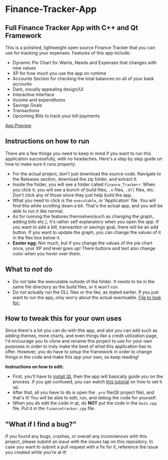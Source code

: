 # Finance-Tracker-App

## Full Finance Tracker App with C++ and Qt Framework

This is a polished, lightweight open source Finance Tracker that you can use for tracking your expenses. Features of this app include:
- Dynamic Pie Chart for Wants, Needs and Expenses that changes with new values
- XP for how much you use the app on runtime
- Accounts Section for checking the total balances on all of your bank accounts
- Dark, visually appealing design/UI
- Interactive Interface
- Income and expenditures
- Savings Goals
- Transactions
- Upcoming Bills to track your bill payments

[App Preview]("images\ss2.png")

## Instructions on how to run

There are a few things you need to keep in mind if you want to run this application successfully, with no headaches. Here's a step by step guide on how to make sure it runs properly:
- For the actual project, don't just download the source code. Navigate to the Releases section, download the zip folder, and extract it.
- Inside the folder, you will see a folder called `Finance_Trackerr`. When you click it, you will see a bunch of build files, `.o` files, `.dll` files, etc. Don't click any of those since they just help build the app.
- What you need to click is the `executable`, or 'Application' file. You will find this while scrolling down a bit. That's the actual app, and you will be able to run it like normal.
- As for running the features themselves(such as changing the graph, adding bills etc.), it's rather self explanatory when you open the app. If you want to add a bill, transaction or savings goal, there will be an add button. If you want to update the graph, you can change the values of it in the flex box below it.
- **Easter egg:** Not much, but if you change the values of the pie chart once, your XP and level goes up! There buttons and text also change color when you hover over them.

## What to *not* do

- Do not take the executable outside of the folder. It needs to be in the same file directory as the build files, or it won't run.
- Do not actually run the DLL files or the like, as stated earlier. If you just want to run the app, only worry about the actual exectuable.
  [File to look for:]("images\ss1.png")

## How to tweak this for your own uses

Since there's a lot you can do with this app, and alot you can add such as adding themes, more charts, and even things like a credit utilization page, I'd encourage you to clone and rename this project to use for your own purposes in order to truly make the best of what this application has to offer. However, you do have to setup the framework in order to change things in the code and make this app your own, so keep reading!

**Instructions on how to edit:**
- First, you'll have to [install Qt](https://www.qt.io/download-qt-installer), then the app will basically guide you on the process. If you get confused, you can watch [this tutorial](https://www.youtube.com/watch?v=OoVNt-KJ96w) on how to set it up.
- After that, all you have to do is open the `.pro` file(Qt project file), and that's it! You will be able to edit, run, and debug the code for yourself.
- When you do edit the code in qt, do **NOT** put the code in the `main.cpp` file. Put it in the `financetracker.cpp` file.

## "What if I find a bug?"
If you found any bugs, crashes, or overall any inconviences with this project, please submit an issue with the issues tap on this repository. In case you want to submit a pull request with a fix for it, reference the issue you created while you're at it!

  
